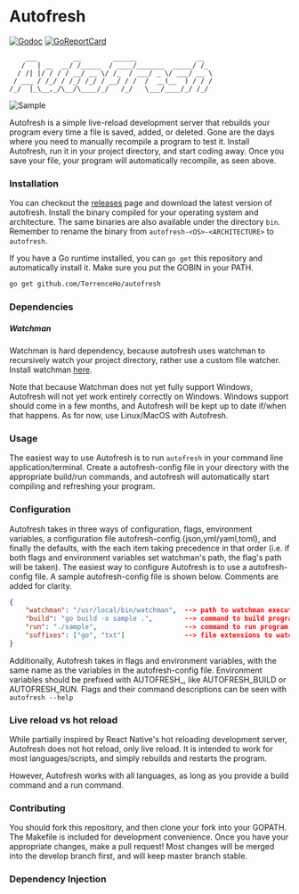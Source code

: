 # Autofresh

[![Godoc](https://godoc.org/github.com/TerrenceHo/autofresh?status.svg)](http://godoc.org/github.com/TerrenceHo/autofresh)
[![GoReportCard](https://goreportcard.com/badge/github.com/TerrenceHo/autofresh)](https://goreportcard.com/report/github.com/TerrenceHo/autofresh)

        ___         __        ______               __
       /   | __  __/ /_____  / ____/_______  _____/ /_
      / /| |/ / / / __/ __ \/ /_  / ___/ _ \/ ___/ __ \
     / ___ / /_/ / /_/ /_/ / __/ / /  /  __(__  ) / / /
    /_/  |_\__,_/\__/\____/_/   /_/   \___/____/_/ /_/

![Sample](https://media.giphy.com/media/9JwRV7puvSTSGg3wEl/giphy.gif)

Autofresh is a simple live-reload development server that rebuilds your program
every time a file is saved, added, or deleted. Gone are the days where you need
to manually recompile a program to test it. Install Autofresh, run it in your
project directory, and start coding away. Once you save your file, your program
will automatically recompile, as seen above.

### Installation

You can checkout the [releases](https://github.com/TerrenceHo/autofresh/releases) 
page and download the latest version of autofresh.
Install the binary compiled for your operating system and architecture. The same 
binaries are also available under the directory `bin`. Remember to rename the
binary from `autofresh-<OS>-<ARCHITECTURE>` to `autofresh`.

If you have a Go runtime installed, you can `go get` this repository and
automatically install it. Make sure you put the GOBIN in your PATH.

```bash 
go get github.com/TerrenceHo/autofresh 
```

### Dependencies

##### Watchman

Watchman is hard dependency, because autofresh uses watchman to recursively
watch your project directory, rather use a custom file watcher.  Install
watchman [here](https://facebook.github.io/watchman/docs/install.html).

Note that because Watchman does not yet fully support Windows, Autofresh will
not yet work entirely correctly on Windows. Windows support should come in a few
months, and Autofresh will be kept up to date if/when that happens. As for now,
use Linux/MacOS with Autofresh.

### Usage

The easiest way to use Autofresh is to run `autofresh` in your command line
application/terminal. Create a autofresh-config file in your directory with the
appropriate build/run commands, and autofresh will automatically start compiling 
and refreshing your program.

### Configuration

Autofresh takes in three ways of configuration, flags, environment variables, a
configuration file autofresh-config.{json,yml/yaml,toml}, and finally the
defaults, with the each item taking precedence in that order (i.e. if both flags
and environment variables set watchman's path, the flag's path will be taken).
The easiest way to configure Autofresh is to use a autofresh-config file. A
sample autofresh-config file is shown below. Comments are added for clarity.

```json 
{
    "watchman": "/usr/local/bin/watchman",  --> path to watchman executable
    "build": "go build -o sample .",        --> command to build program
    "run": "./sample",                      --> command to run program 
    "suffixes": ["go", "txt"]               --> file extensions to watch
}
```

Additionally, Autofresh takes in flags and environment variables, with the same
name as the variables in the autofresh-config file. Environment variables should
be prefixed with AUTOFRESH\_, like AUTOFRESH\_BUILD or AUTOFRESH\_RUN. Flags and
their command descriptions can be seen with `autofresh --help`

### Live reload vs hot reload

While partially inspired by React Native's hot reloading development server,
Autofresh does not hot reload, only live reload. It is intended to work for most
languages/scripts, and simply rebuilds and restarts the program.

However, Autofresh works with all languages, as long as you provide a build
command and a run command.

### Contributing
You should fork this repository, and then clone your fork into your GOPATH. The 
Makefile is included for development convenience. Once you have your appropriate
changes, make a pull request! Most changes will be merged into the develop
branch first, and will keep master branch stable.

### Dependency Injection

